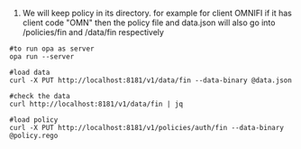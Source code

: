1. We will keep policy in its directory. for example for client OMNIFI if it has client code "OMN" then the policy file
   and data.json will also go into /policies/fin and /data/fin respectively


````shell
#to run opa as server
opa run --server

#load data
curl -X PUT http://localhost:8181/v1/data/fin --data-binary @data.json

#check the data
curl http://localhost:8181/v1/data/fin | jq

#load policy
curl -X PUT http://localhost:8181/v1/policies/auth/fin --data-binary @policy.rego
````